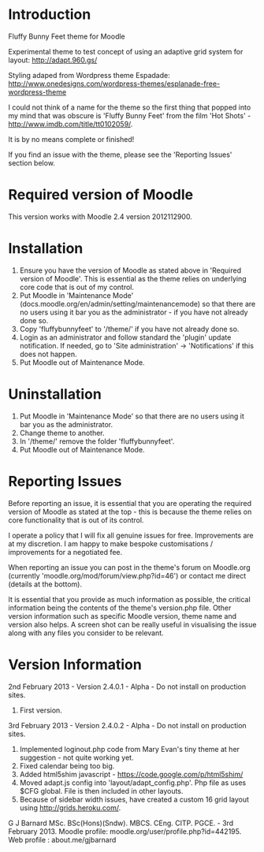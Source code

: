 Introduction
============
Fluffy Bunny Feet theme for Moodle

Experimental theme to test concept of using an adaptive grid system for layout: http://adapt.960.gs/

Styling adaped from Wordpress theme Espadade: http://www.onedesigns.com/wordpress-themes/esplanade-free-wordpress-theme

I could not think of a name for the theme so the first thing that popped into my mind that was obscure is 'Fluffy Bunny Feet' from the film 'Hot Shots' - http://www.imdb.com/title/tt0102059/.

It is by no means complete or finished!

If you find an issue with the theme, please see the 'Reporting Issues' section below.

Required version of Moodle
==========================
This version works with Moodle 2.4 version 2012112900.

Installation
============
 1. Ensure you have the version of Moodle as stated above in 'Required version of Moodle'.  This is essential as the
    theme relies on underlying core code that is out of my control.
 2. Put Moodle in 'Maintenance Mode' (docs.moodle.org/en/admin/setting/maintenancemode) so that there are no 
    users using it bar you as the administrator - if you have not already done so.
 3. Copy 'fluffybunnyfeet' to '/theme/' if you have not already done so.
 4. Login as an administrator and follow standard the 'plugin' update notification.  If needed, go to
    'Site administration' -> 'Notifications' if this does not happen.
 5. Put Moodle out of Maintenance Mode.

Uninstallation
==============
1. Put Moodle in 'Maintenance Mode' so that there are no users using it bar you as the administrator.
2. Change theme to another.
3. In '/theme/' remove the folder 'fluffybunnyfeet'.
4. Put Moodle out of Maintenance Mode.

Reporting Issues
================
Before reporting an issue, it is essential that you are operating the required version of Moodle as stated at the 
top - this is because the theme relies on core functionality that is out of its control.

I operate a policy that I will fix all genuine issues for free.  Improvements are at my discretion.  I am happy to make bespoke
customisations / improvements for a negotiated fee. 

When reporting an issue you can post in the theme's forum on Moodle.org (currently 'moodle.org/mod/forum/view.php?id=46')
or contact me direct (details at the bottom).

It is essential that you provide as much information as possible, the critical information being the contents of the theme's 
version.php file.  Other version information such as specific Moodle version, theme name and version also helps.  A screen shot
can be really useful in visualising the issue along with any files you consider to be relevant.

Version Information
===================
2nd February 2013 - Version 2.4.0.1 - Alpha - Do not install on production sites.
  1.  First version.

3rd February 2013 - Version 2.4.0.2 - Alpha - Do not install on production sites.
  1.  Implemented loginout.php code from Mary Evan's tiny theme at her suggestion - not quite working yet.
  2.  Fixed calendar being too big.
  3.  Added html5shim javascript - https://code.google.com/p/html5shim/
  4.  Moved adapt.js config into 'layout/adapt_config.php'.  Php file as uses $CFG global.  File is then included in other layouts.
  5.  Because of sidebar width issues, have created a custom 16 grid layout using http://grids.heroku.com/.

G J Barnard MSc. BSc(Hons)(Sndw). MBCS. CEng. CITP. PGCE. - 3rd February 2013.
Moodle profile: moodle.org/user/profile.php?id=442195.
Web profile   : about.me/gjbarnard